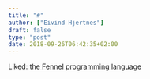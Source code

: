 ```yaml
---
title: "#"
author: ["Eivind Hjertnes"]
draft: false
type: "post"
date: 2018-09-26T06:42:35+02:00
---
```


Liked: [the Fennel programming language](https://fennel-lang.org/)
